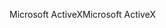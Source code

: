 <span data-ttu-id="95e0b-101">Microsoft ActiveX</span><span class="sxs-lookup"><span data-stu-id="95e0b-101">Microsoft ActiveX</span></span>